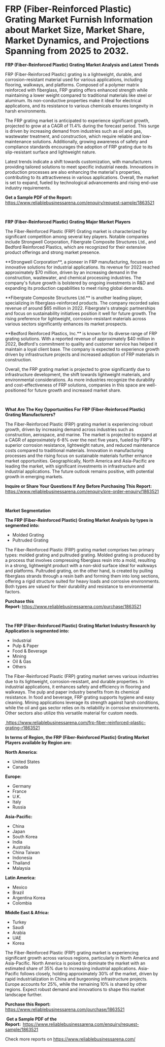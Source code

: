 <p><h1>FRP (Fiber-Reinforced Plastic) Grating Market Furnish Information about Market Size, Market Share, Market Dynamics, and Projections Spanning from 2025 to 2032.</h1></p><p><strong>FRP (Fiber-Reinforced Plastic) Grating Market Analysis and Latest Trends</strong></p>
<p><p>FRP (Fiber-Reinforced Plastic) grating is a lightweight, durable, and corrosion-resistant material used for various applications, including flooring, walkways, and platforms. Composed of a polymer matrix reinforced with fiberglass, FRP grating offers enhanced strength while maintaining a lower weight compared to traditional materials like steel or aluminum. Its non-conductive properties make it ideal for electrical applications, and its resistance to various chemicals ensures longevity in harsh environments.</p><p>The FRP grating market is anticipated to experience significant growth, projected to grow at a CAGR of 11.4% during the forecast period. This surge is driven by increasing demand from industries such as oil and gas, wastewater treatment, and construction, which require reliable and low-maintenance solutions. Additionally, growing awareness of safety and compliance standards encourages the adoption of FRP grating due to its slip-resistant surface and lightweight nature. </p><p>Latest trends indicate a shift towards customization, with manufacturers providing tailored solutions to meet specific industrial needs. Innovations in production processes are also enhancing the material's properties, contributing to its attractiveness in various applications. Overall, the market is set to expand, fueled by technological advancements and rising end-use industry requirements.</p></p>
<p><strong>Get a Sample PDF of the Report:&nbsp;</strong> <a href="https://www.reliablebusinessarena.com/enquiry/request-sample/1863521?utm_campaign=2800&utm_medium=2&utm_source=Github&utm_content=ia&utm_term=28022025&utm_id=frp-fiber-reinforced-plastic-grating">https://www.reliablebusinessarena.com/enquiry/request-sample/1863521</a></p>
<p>&nbsp;</p>
<p><strong>FRP (Fiber-Reinforced Plastic) Grating Major Market Players</strong></p>
<p><p>The Fiber-Reinforced Plastic (FRP) Grating market is characterized by significant competition among several key players. Notable companies include Strongwell Corporation, Fibergrate Composite Structures Ltd., and Bedford Reinforced Plastics, which are recognized for their extensive product offerings and strong market presence.</p><p>**Strongwell Corporation**, a pioneer in FRP manufacturing, focuses on innovative solutions for industrial applications. Its revenue for 2022 reached approximately $70 million, driven by an increasing demand in the construction, wastewater, and chemical processing industries. The company's future growth is bolstered by ongoing investments in R&D and expanding its production capabilities to meet rising global demands.</p><p>**Fibergrate Composite Structures Ltd.** is another leading player, specializing in fiberglass-reinforced products. The company recorded sales revenue of around $65 million in 2022. Fibergrate's strategic partnerships and focus on sustainability initiatives position it well for future growth. The rising preference for lightweight, corrosion-resistant materials across various sectors significantly enhances its market prospects.</p><p>**Bedford Reinforced Plastics, Inc.** is known for its diverse range of FRP grating solutions. With a reported revenue of approximately $40 million in 2022, Bedford's commitment to quality and customer service has helped it maintain a loyal client base. The company is expected to experience growth driven by infrastructure projects and increased adoption of FRP materials in construction.</p><p>Overall, the FRP grating market is projected to grow significantly due to infrastructure development, the shift towards lightweight materials, and environmental considerations. As more industries recognize the durability and cost-effectiveness of FRP solutions, companies in this space are well-positioned for future growth and increased market share.</p></p>
<p>&nbsp;</p>
<p><strong>What Are The Key Opportunities For FRP (Fiber-Reinforced Plastic) Grating Manufacturers?</strong></p>
<p><p>The Fiber-Reinforced Plastic (FRP) grating market is experiencing robust growth, driven by increasing demand across industries such as construction, aerospace, and marine. The market is projected to expand at a CAGR of approximately 6-8% over the next five years, fueled by FRP's superior corrosion resistance, lightweight nature, and reduced maintenance costs compared to traditional materials. Innovation in manufacturing processes and the rising focus on sustainable materials further enhance market opportunities. Geographically, North America and Asia-Pacific are leading the market, with significant investments in infrastructure and industrial applications. The future outlook remains positive, with potential growth in emerging markets.</p></p>
<p><strong>Inquire or Share Your Questions If Any Before Purchasing This Report:</strong> <a href="https://www.reliablebusinessarena.com/enquiry/pre-order-enquiry/1863521?utm_campaign=2800&utm_medium=2&utm_source=Github&utm_content=ia&utm_term=28022025&utm_id=frp-fiber-reinforced-plastic-grating">https://www.reliablebusinessarena.com/enquiry/pre-order-enquiry/1863521</a></p>
<p>&nbsp;</p>
<p><strong>Market Segmentation</strong></p>
<p><strong>The FRP (Fiber-Reinforced Plastic) Grating Market Analysis by types is segmented into:</strong></p>
<p><ul><li>Molded Grating</li><li>Pultruded Grating</li></ul></p>
<p><p>The Fiber-Reinforced Plastic (FRP) grating market comprises two primary types: molded grating and pultruded grating. Molded grating is produced by a process that involves compressing fiberglass resin into a mold, resulting in a strong, lightweight product with a non-skid surface ideal for walkways and platforms. Pultruded grating, on the other hand, is created by pulling fiberglass strands through a resin bath and forming them into long sections, offering a rigid structure suited for heavy loads and corrosive environments. Both types are valued for their durability and resistance to environmental factors.</p></p>
<p><strong>Purchase this Report:&nbsp;</strong><a href="https://www.reliablebusinessarena.com/purchase/1863521?utm_campaign=2800&utm_medium=2&utm_source=Github&utm_content=ia&utm_term=28022025&utm_id=frp-fiber-reinforced-plastic-grating">https://www.reliablebusinessarena.com/purchase/1863521</a></p>
<p>&nbsp;</p>
<p><strong>The FRP (Fiber-Reinforced Plastic) Grating Market Industry Research by Application is segmented into:</strong></p>
<p><ul><li>Industrial</li><li>Pulp & Paper</li><li>Food & Beverage</li><li>Mining</li><li>Oil & Gas</li><li>Others</li></ul></p>
<p><p>The Fiber-Reinforced Plastic (FRP) grating market serves various industries due to its lightweight, corrosion-resistant, and durable properties. In industrial applications, it enhances safety and efficiency in flooring and walkways. The pulp and paper industry benefits from its chemical resistance. In food and beverage, FRP grating supports hygiene and easy cleaning. Mining applications leverage its strength against harsh conditions, while the oil and gas sector relies on its reliability in corrosive environments. Other sectors also utilize this versatile material for custom needs.</p></p>
<p><a href="https://www.reliablebusinessarena.com/frp-fiber-reinforced-plastic-grating-r1863521?utm_campaign=2800&utm_medium=2&utm_source=Github&utm_content=ia&utm_term=28022025&utm_id=frp-fiber-reinforced-plastic-grating">&nbsp;https://www.reliablebusinessarena.com/frp-fiber-reinforced-plastic-grating-r1863521</a></p>
<p><strong>In terms of Region, the FRP (Fiber-Reinforced Plastic) Grating Market Players available by Region are:</strong></p>
<p>
    <p> <strong> North America: </strong>
        <ul>
            <li>United States</li>
            <li>Canada</li>
        </ul>
        </p> 
    <p> <strong> Europe: </strong>
        <ul>
            <li>Germany</li>
            <li>France</li>
            <li>U.K.</li>
            <li>Italy</li>
            <li>Russia</li>
        </ul>
        </p> 
    <p> <strong> Asia-Pacific: </strong>
        <ul>
            <li>China</li>
            <li>Japan</li>
            <li>South Korea</li>
            <li>India</li>
            <li>Australia</li>
            <li>China Taiwan</li>
            <li>Indonesia</li>
            <li>Thailand</li>
            <li>Malaysia</li>
        </ul>
        </p> 
    <p> <strong> Latin America: </strong>
        <ul>
            <li>Mexico</li>
            <li>Brazil</li>
            <li>Argentina Korea</li>
            <li>Colombia</li>
        </ul>
        </p> 
    <p> <strong> Middle East & Africa: </strong>
        <ul>
            <li>Turkey</li>
            <li>Saudi</li>
            <li>Arabia</li>
            <li>UAE</li>
            <li>Korea</li>
        </ul>
    </p>
    </p>
<p><p>The Fiber-Reinforced Plastic (FRP) grating market is experiencing significant growth across various regions, particularly in North America and Asia-Pacific. North America is poised to dominate the market with an estimated share of 35% due to increasing industrial applications. Asia-Pacific follows closely, holding approximately 30% of the market, driven by rapid industrialization in China and burgeoning infrastructure projects. Europe accounts for 25%, while the remaining 10% is shared by other regions. Expect robust demand and innovations to shape this market landscape further.</p></p>
<p><strong>Purchase this Report: </strong><a href="https://www.reliablebusinessarena.com/purchase/1863521?utm_campaign=2800&utm_medium=2&utm_source=Github&utm_content=ia&utm_term=28022025&utm_id=frp-fiber-reinforced-plastic-grating">https://www.reliablebusinessarena.com/purchase/1863521</a></p>
<p>&nbsp;<strong>Get a Sample PDF of the Report:&nbsp;&nbsp;</strong><a href="https://www.reliablebusinessarena.com/enquiry/request-sample/1863521?utm_campaign=2800&utm_medium=2&utm_source=Github&utm_content=ia&utm_term=28022025&utm_id=frp-fiber-reinforced-plastic-grating">https://www.reliablebusinessarena.com/enquiry/request-sample/1863521</a></p>
<p><strong></strong></p>
<p>Check more reports on <a href="https://www.reliablebusinessarena.com/?utm_campaign=2800&utm_medium=2&utm_source=Github&utm_content=ia&utm_term=28022025&utm_id=frp-fiber-reinforced-plastic-grating">https://www.reliablebusinessarena.com/</a></p>
